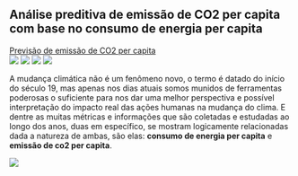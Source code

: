## Análise preditiva de emissão de CO2 per capita com base no consumo de energia per capita

[Previsão de emissão de CO2 per capita](https://mooncake-jp.github.io/portfolio_pages/previsao_co2_per_capita/co2-emissions-study.html)<br>
[![](https://img.shields.io/badge/Jupyter-Abrir%20Notebook-orange?logo=Jupyter)](https://github.com/mooncake-jp/co2-emissions-study/blob/b6ce0203366408972ffb39baffe4dd85f4bff2cc/co2-emissions-study.ipynb)
![](https://img.shields.io/badge/Pandas-Analise-blue?logo=pandas)
![](https://img.shields.io/badge/Python-Analise-green?logo=python)
![](https://img.shields.io/badge/Scikit--Learn-Machine%20Learning-orange?logo=scikit-learn)<br>

A mudança climática não é um fenômeno novo, o termo é datado do início do século 19, mas apenas nos dias atuais somos munidos de ferramentas poderosas o suficiente para nos dar uma melhor perspectiva e possível interpretação do impacto real das ações humanas na mudança do clima. E dentre as muitas métricas e informações que são coletadas e estudadas ao longo dos anos, duas em específico, se mostram logicamente relacionadas dada a natureza de ambas, são elas: **consumo de energia per capita** e **emissão de co2 per capita**. 

<img src="https://github.com/mooncake-jp/mooncake-jp.github.io/blob/master/portfolio_pages/previsao_co2_per_capita/emiss%C3%A3o_co2_mundo.png?raw=true"/>
